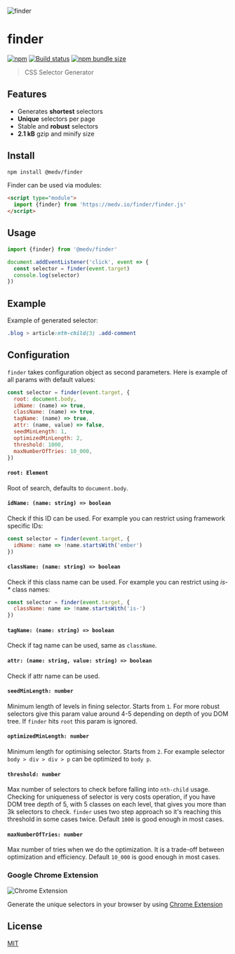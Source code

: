 ![finder](https://medv.io/assets/finder.png)

# finder

[![npm](https://img.shields.io/npm/v/@medv/finder?color=grightgreen)](https://www.npmjs.com/package/@medv/finder)
[![Build status](https://img.shields.io/travis/antonmedv/finder)](https://travis-ci.org/antonmedv/finder)
[![npm bundle size](https://img.shields.io/bundlephobia/minzip/@medv/finder?label=size)](https://bundlephobia.com/result?p=@medv/finder)

> CSS Selector Generator

## Features

* Generates **shortest** selectors
* **Unique** selectors per page
* Stable and **robust** selectors
* **2.1 kB** gzip and minify size

## Install

```bash
npm install @medv/finder
```

Finder can be used via modules:

```html
<script type="module">
  import {finder} from 'https://medv.io/finder/finder.js'
</script>
```

## Usage 

```js
import {finder} from '@medv/finder'

document.addEventListener('click', event => {
  const selector = finder(event.target)
  console.log(selector)  
})
```

## Example

Example of generated selector:

```css
.blog > article:nth-child(3) .add-comment
```

## Configuration

`finder` takes configuration object as second parameters. Here is example of all params with default values:

```js
const selector = finder(event.target, {
  root: document.body,
  idName: (name) => true,
  className: (name) => true,
  tagName: (name) => true,
  attr: (name, value) => false,
  seedMinLength: 1,
  optimizedMinLength: 2,
  threshold: 1000,
  maxNumberOfTries: 10_000,
})
```

#### `root: Element`

Root of search, defaults to `document.body`.

#### `idName: (name: string) => boolean`

Check if this ID can be used. For example you can restrict using framework specific IDs:

```js
const selector = finder(event.target, {
  idName: name => !name.startsWith('ember')
})
```

#### `className: (name: string) => boolean`

Check if this class name can be used. For example you can restrict using _is-*_ class names:

```js
const selector = finder(event.target, {
  className: name => !name.startsWith('is-')
})
```

#### `tagName: (name: string) => boolean`

Check if tag name can be used, same as `className`.

#### `attr: (name: string, value: string) => boolean`

Check if attr name can be used.

#### `seedMinLength: number`

Minimum length of levels in fining selector. Starts from `1`. 
For more robust selectors give this param value around 4-5 depending on depth of you DOM tree. 
If `finder` hits `root` this param is ignored.

#### `optimizedMinLength: number`

Minimum length for optimising selector. Starts from `2`. 
For example selector `body > div > div > p` can be optimized to `body p`.

#### `threshold: number`

Max number of selectors to check before falling into `nth-child` usage. 
Checking for uniqueness of selector is very costs operation, if you have DOM tree depth of 5, with 5 classes on each level, 
that gives you more than 3k selectors to check. 
`finder` uses two step approach so it's reaching this threshold in some cases twice.
Default `1000` is good enough in most cases.  

#### `maxNumberOfTries: number`

Max number of tries when we do the optimization. It is a trade-off between optimization and efficiency.
Default `10_000` is good enough in most cases.  

### Google Chrome Extension

![Chrome Extension](https://user-images.githubusercontent.com/141232/36737287-4a999d84-1c0d-11e8-8a14-43bcf9baf7ca.png)

Generate the unique selectors in your browser by using [Chrome Extension](https://chrome.google.com/webstore/detail/get-unique-css-selector/lkfaghhbdebclkklgjhhonadomejckai)

## License

[MIT](LICENSE)
